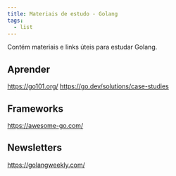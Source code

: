 ```yaml
---
title: Materiais de estudo - Golang
tags:
  - list
---
```


Contém materiais e links úteis para estudar Golang.

## Aprender
https://go101.org/
https://go.dev/solutions/case-studies

## Frameworks
https://awesome-go.com/

## Newsletters
https://golangweekly.com/